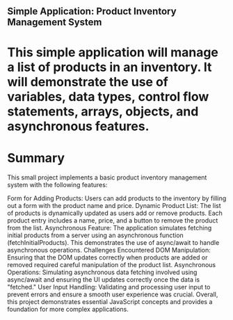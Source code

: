 ## Simple Application: Product Inventory Management System
# This simple application will manage a list of products in an inventory. It will demonstrate the use of variables, data types, control flow statements, arrays, objects, and asynchronous features.

# Summary
This small project implements a basic product inventory management system with the following features:

Form for Adding Products: Users can add products to the inventory by filling out a form with the product name and price.
Dynamic Product List: The list of products is dynamically updated as users add or remove products. Each product entry includes a name, price, and a button to remove the product from the list.
Asynchronous Feature: The application simulates fetching initial products from a server using an asynchronous function (fetchInitialProducts). This demonstrates the use of async/await to handle asynchronous operations.
Challenges Encountered
DOM Manipulation: Ensuring that the DOM updates correctly when products are added or removed required careful manipulation of the product list.
Asynchronous Operations: Simulating asynchronous data fetching involved using async/await and ensuring the UI updates correctly once the data is "fetched."
User Input Handling: Validating and processing user input to prevent errors and ensure a smooth user experience was crucial.
Overall, this project demonstrates essential JavaScript concepts and provides a foundation for more complex applications.